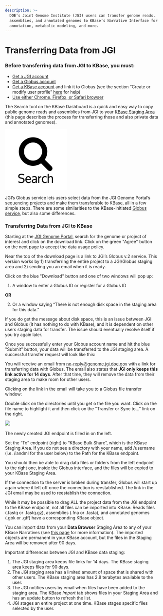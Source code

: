 ```yaml
---
description: >-
  DOE’s Joint Genome Institute (JGI) users can transfer genome reads,
  assemblies, and annotated genomes to KBase’s Narrative Interface for assembly,
  annotation, metabolic modeling, and more.
---
```


# Transferring Data from JGI

### **Before transferring data from JGI to KBase, you must:**

* [Get a JGI account](http://contacts.jgi-psf.org/registration/new)
* [Get a Globus account](https://www.globusid.org/create)
* [Get a KBase account](http://kbase.us/sign-up-for-a-kbase-account/) and link it to Globus \(see the section “Create or modify user profile” [here](../getting-started/narrative/share.md) for help\)
* [Use either Chrome, Firefox, or Safari browser](../getting-started/browsers.md)

The Search tool on the KBase Dashboard is a quick and easy way to copy public genome reads and assemblies from JGI to your [KBase Staging Area](../getting-started/narrative/add-data.md) \(this page describes the process for transferring those and also private data and annotated genomes\).

![](../.gitbook/assets/search_dashboardmenu%20%281%29.png)

JGI’s Globus service lets users select data from the JGI Genome Portal’s sequencing projects and make them transferable to KBase, all in a few simple steps. There are some similarities to the KBase-initiated [Globus service](globus.md), but also some differences.

### Transferring Data from JGI to KBase

Starting at the [JGI Genome Portal](https://genome.jgi.doe.gov/portal/), search for the genome or project of interest and click on the download link. Click on the green "Agree" button on the next page to accept the data usage policy.

Near the top of the download page is a link to JGI’s Globus v.2 service. This version works by 1\) transferring the entire project to a JGI/Globus staging area and 2\) sending you an email when it is ready.

Click on the blue "Download" button and one of two windows will pop up:  
1. A window to enter a Globus ID or register for a Globus ID

**OR**

2. Or a window saying “There is not enough disk space in the staging area for this data.”

If you do get the message about disk space, this is an issue between JGI and Globus \(it has nothing to do with KBase\), and it is dependent on other users staging data for transfer. The issue should eventually resolve itself if you try again later.

Once you successfully enter your Globus account name and hit the blue "Submit" button, your data will be transferred to the JGI staging area. A successful transfer request will look like this:

You will receive an email from no-reply@genome.jgi.doe.gov with a link for transferring data with Globus. The email also states that **JGI only keeps this link active for 14 days**. After that time, they will remove the data from their staging area to make room for other users.

Clicking on the link in the email will take you to a Globus file transfer window:

Double click on the directories until you get o the file you want. Click on the file name to highlight it and then click on the "Transfer or Sync to..." link on the right.

 [![](http://kbase.us/wp-content/uploads/2019/07/globus-5.png)](http://kbase.us/wp-content/uploads/2019/07/globus-5.png) 

The newly created JGI endpoint is filled in on the left.

Set the “To” endpoint \(right\) to “KBase Bulk Share”, which is the KBase Staging Area. If you do not see a directory with your name, add /username \(i.e. /landml for the user below\) to the Path for the KBase endpoint.

You should then be able to drag data files or folders from the left endpoint to the right one, inside the Globus interface, and the files will be copied to your KBase Staging Area.

If the connection to the server is broken during transfer, Globus will start up again where it left off once the connection is reestablished. The link in the JGI email may be used to reestablish the connection.

While it may be possible to drag ALL the project data from the JGI endpoint to the KBase endpoint, not all files can be imported into KBase. Reads files \(.fastq or .fastq.gz\), assemblies \(.fna or .fasta\), and annotated genomes \(.gbk or .gff\) have a corresponding KBase object.

You can import data from your **Data Browser** Staging Area to any of your KBase Narratives \(see [this page](../getting-started/narrative/add-data.md) for more information\). The imported objects are permanent in your KBase account, but the files in the Staging Area will be removed after 90 days.

Important differences between JGI and KBase data staging:  
1. The JGI staging area keeps file links for 14 days. The KBase staging area keeps files for 90 days.  
2. The JGI staging area has a limited amount of space that is shared with other users. The KBase staging area has 2.8 terabytes available to the user.  
3. The JGI notifies users by email when files have been added to the staging area. The KBase _Import_ tab shows files in your Staging Area and has an update button to refresh the list.  
4. JGI stages an entire project at one time. KBase stages specific files selected by the user.  


